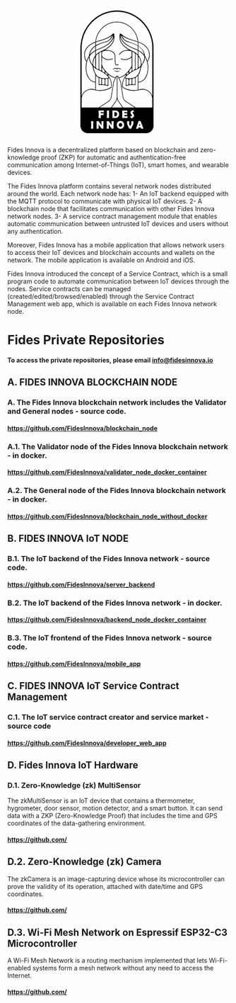 <p align="center">
<img src="github-logo.jpg" width="300" height="300">
</p>

Fides Innova is a decentralized platform based on blockchain and zero-knowledge proof (ZKP) for automatic and authentication-free communication among Internet-of-Things (IoT), smart homes, and wearable devices.

The Fides Innova platform contains several network nodes distributed around the world. Each network node has: 1- An IoT backend equipped with the MQTT protocol to communicate with physical IoT devices. 2- A blockchain node that facilitates communication with other Fides Innova network nodes. 3- A service contract management module that enables automatic communication between untrusted IoT devices and users without any authentication.

Moreover, Fides Innova has a mobile application that allows network users to access their IoT devices and blockchain accounts and wallets on the network. The mobile application is available on Android and iOS.

Fides Innova introduced the concept of a Service Contract, which is a small program code to automate communication between IoT devices through the nodes. Service contracts can be managed (created/edited/browsed/enabled) through the Service Contract Management web app, which is available on each Fides Innova network node.

# Fides Private Repositories 
#### To access the private repositories, please email info@fidesinnova.io


## A. FIDES INNOVA BLOCKCHAIN NODE
### A. The Fides Innova blockchain network includes the Validator and General nodes - source code.
#### https://github.com/FidesInnova/blockchain_node

### A.1. The Validator node of the Fides Innova blockchain network - in docker. 
#### https://github.com/FidesInnova/validator_node_docker_container

### A.2. The General node of the Fides Innova blockchain network - in docker.
#### https://github.com/FidesInnova/blockchain_node_without_docker


## B. FIDES INNOVA IoT NODE
### B.1. The IoT backend of the Fides Innova network - source code. 
#### https://github.com/FidesInnova/server_backend

### B.2. The IoT backend of the Fides Innova network - in docker. 
#### https://github.com/FidesInnova/backend_node_docker_container

### B.3. The IoT frontend of the Fides Innova network - source code. 
#### https://github.com/FidesInnova/mobile_app


## C. FIDES INNOVA IoT Service Contract Management
### C.1. The IoT service contract creator and service market - source code
#### https://github.com/FidesInnova/developer_web_app

## D. Fides Innova IoT Hardware
### D.1. Zero-Knowledge (zk) MultiSensor
The zkMultiSensor is an IoT device that contains a thermometer, hygrometer, door sensor, motion detector, and a smart button. It can send data with a ZKP (Zero-Knowledge Proof) that includes the time and GPS coordinates of the data-gathering environment.
#### https://github.com/

## D.2. Zero-Knowledge (zk) Camera
The zkCamera is an image-capturing device whose its microcontroller can prove the validity of its operation, attached with date/time and GPS coordinates.
#### https://github.com/

## D.3. Wi-Fi Mesh Network on Espressif ESP32-C3 Microcontroller
A Wi-Fi Mesh Network is a routing mechanism implemented that lets Wi-Fi-enabled systems form a mesh network without any need to access the Internet. 
#### https://github.com/
